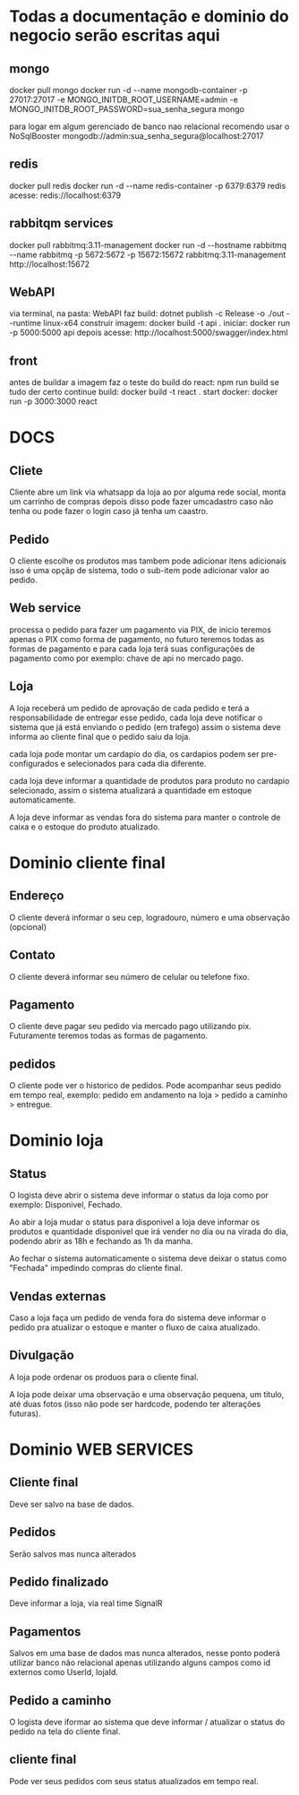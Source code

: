 # Todas a documentação e dominio do negocio serão escritas aqui

## mongo
docker pull mongo
docker run -d --name mongodb-container -p 27017:27017 -e MONGO_INITDB_ROOT_USERNAME=admin -e MONGO_INITDB_ROOT_PASSWORD=sua_senha_segura mongo

para logar em algum gerenciado de banco nao relacional
recomendo usar o NoSqlBooster
mongodb://admin:sua_senha_segura@localhost:27017

## redis
docker pull redis
docker run -d --name redis-container -p 6379:6379 redis
acesse: redis://localhost:6379

## rabbitqm services
docker pull rabbitmq:3.11-management
docker run -d --hostname rabbitmq --name rabbitmq -p 5672:5672 -p 15672:15672 rabbitmq:3.11-management
http://localhost:15672

## WebAPI
via terminal, na pasta: WebAPI
faz build:
dotnet publish -c Release -o ./out --runtime linux-x64
construir imagem: 
docker build -t api .
iniciar:
docker run -p 5000:5000 api
depois acesse: http://localhost:5000/swagger/index.html

## front
antes de buildar a imagem faz o teste do build do react:
npm run build
se tudo der certo continue
build:
docker build -t react .
start docker:
docker run -p 3000:3000 react

# DOCS
## Cliete
Cliente abre um link via whatsapp da loja ao por alguma rede social, monta um carrinho de compras depois disso pode fazer umcadastro caso não tenha ou pode fazer o login caso já tenha um caastro.

## Pedido
O cliente escolhe os produtos mas tambem pode adicionar itens adicionais isso é uma opçãp de sistema, todo o sub-item pode adicionar valor ao pedido.

## Web service 
processa o pedido para fazer um pagamento via PIX, de inicio teremos apenas o PIX como forma de pagamento, no futuro teremos todas as formas de pagamento e para cada loja terá suas configurações de pagamento como por exemplo: chave de api no mercado pago.

## Loja
A loja receberá um pedido de aprovação de cada pedido e terá a responsabilidade de entregar esse pedido, cada loja deve notificar o sistema que já está enviando o pedido (em trafego) assim o sistema deve informa ao cliente final que o pedido saiu da loja.

cada loja pode montar um cardapio do dia, os cardapios podem ser pre-configurados e selecionados para cada dia diferente.

cada loja deve informar a quantidade de produtos para produto no cardapio selecionado, assim o sistema atualizará a quantidade em estoque automaticamente.

A loja deve informar as vendas fora do sistema para manter o controle de caixa e o estoque do produto atualizado.

# Dominio cliente final

## Endereço
O cliente deverá informar o seu cep, logradouro, número e uma observação (opcional)

## Contato
O cliente deverá informar seu número de celular ou telefone fixo.

## Pagamento 
O cliente deve pagar seu pedido via mercado pago utilizando pix.
Futuramente teremos todas as formas de pagamento.

## pedidos
O cliente pode ver o historico de pedidos.
Pode acompanhar seus pedido em tempo real, exemplo: pedido em andamento na loja > pedido a caminho > entregue.

# Dominio loja

## Status
O logista deve abrir o sistema deve informar o status da loja como por exemplo: Disponivel, Fechado.

Ao abir a loja mudar o status para disponivel a loja deve informar os produtos e quantidade disponivel que irá vender no dia ou na virada do dia, podendo abrir as 18h e fechando as 1h da manha.

Ao fechar o sistema automaticamente o sistema deve deixar o status como "Fechada" impedindo compras do cliente final.

## Vendas externas
Caso a loja faça um pedido de venda fora do sistema deve informar o pedido pra atualizar o estoque e manter o fluxo de caixa atualizado.

## Divulgação
A loja pode ordenar os produos para o cliente final.

A loja pode deixar uma observação e uma observação pequena, um titulo, até duas fotos (isso não pode ser hardcode, podendo ter alterações futuras).

# Dominio WEB SERVICES
## Cliente final
Deve ser salvo na base de dados.

## Pedidos 
Serão salvos mas nunca alterados

## Pedido finalizado
Deve informar a loja, via real time SignalR

## Pagamentos
Salvos em uma base de dados mas nunca alterados, nesse ponto poderá utilizar banco não relacional apenas utilizando alguns campos como id externos como UserId, lojaId.

## Pedido a caminho
O logista deve iformar ao sistema que deve informar / atualizar o status do pedido na tela do cliente final.

## cliente final
Pode ver seus pedidos com seus status atualizados em tempo real.
